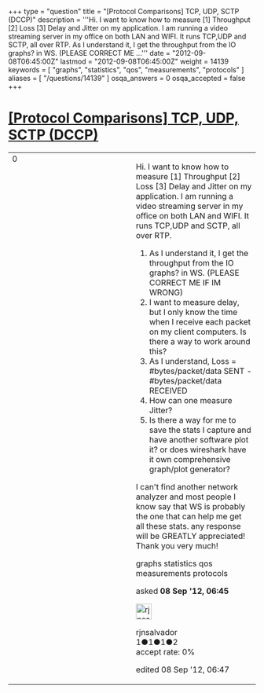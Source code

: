 +++
type = "question"
title = "[Protocol Comparisons] TCP, UDP, SCTP (DCCP)"
description = '''Hi. I want to know how to measure [1] Throughput [2] Loss [3] Delay and Jitter on my application. I am running a video streaming server in my office on both LAN and WIFI. It runs TCP,UDP and SCTP, all over RTP.   As I understand it, I get the throughput from the IO graphs? in WS. (PLEASE CORRECT ME ...'''
date = "2012-09-08T06:45:00Z"
lastmod = "2012-09-08T06:45:00Z"
weight = 14139
keywords = [ "graphs", "statistics", "qos", "measurements", "protocols" ]
aliases = [ "/questions/14139" ]
osqa_answers = 0
osqa_accepted = false
+++

<div class="headNormal">

# [\[Protocol Comparisons\] TCP, UDP, SCTP (DCCP)](/questions/14139/protocol-comparisons-tcp-udp-sctp-dccp)

</div>

<div id="main-body">

<div id="askform">

<table id="question-table" style="width:100%;"><colgroup><col style="width: 50%" /><col style="width: 50%" /></colgroup><tbody><tr class="odd"><td style="width: 30px; vertical-align: top"><div class="vote-buttons"><div id="post-14139-score" class="post-score" title="current number of votes">0</div><div id="favorite-count" class="favorite-count"></div></div></td><td><div id="item-right"><div class="question-body"><p>Hi. I want to know how to measure [1] Throughput [2] Loss [3] Delay and Jitter on my application. I am running a video streaming server in my office on both LAN and WIFI. It runs TCP,UDP and SCTP, all over RTP.</p><ol><li>As I understand it, I get the throughput from the IO graphs? in WS. (PLEASE CORRECT ME IF IM WRONG)</li><li>I want to measure delay, but I only know the time when I receive each packet on my client computers. Is there a way to work around this?</li><li>As I understand, Loss = #bytes/packet/data SENT - #bytes/packet/data RECEIVED</li><li>How can one measure Jitter?</li><li>Is there a way for me to save the stats I capture and have another software plot it? or does wireshark have it own comprehensive graph/plot generator?</li></ol><p>I can't find another network analyzer and most people I know say that WS is probably the one that can help me get all these stats. any response will be GREATLY appreciated! Thank you very much!</p></div><div id="question-tags" class="tags-container tags">graphs statistics qos measurements protocols</div><div id="question-controls" class="post-controls"></div><div class="post-update-info-container"><div class="post-update-info post-update-info-user"><p>asked <strong>08 Sep '12, 06:45</strong></p><img src="https://secure.gravatar.com/avatar/fc0c70933f4e421298b8731bf69ea1a7?s=32&amp;d=identicon&amp;r=g" class="gravatar" width="32" height="32" alt="rjnsalvador&#39;s gravatar image" /><p>rjnsalvador<br />
<span class="score" title="1 reputation points">1</span><span title="1 badges"><span class="badge1">●</span><span class="badgecount">1</span></span><span title="1 badges"><span class="silver">●</span><span class="badgecount">1</span></span><span title="2 badges"><span class="bronze">●</span><span class="badgecount">2</span></span><br />
<span class="accept_rate" title="Rate of the user&#39;s accepted answers">accept rate:</span> <span title="rjnsalvador has no accepted answers">0%</span></p></div><div class="post-update-info post-update-info-edited"><p>edited 08 Sep '12, 06:47</p></div></div><div id="comments-container-14139" class="comments-container"></div><div id="comment-tools-14139" class="comment-tools"></div><div class="clear"></div><div id="comment-14139-form-container" class="comment-form-container"></div><div class="clear"></div></div></td></tr></tbody></table>

</div>

</div>

